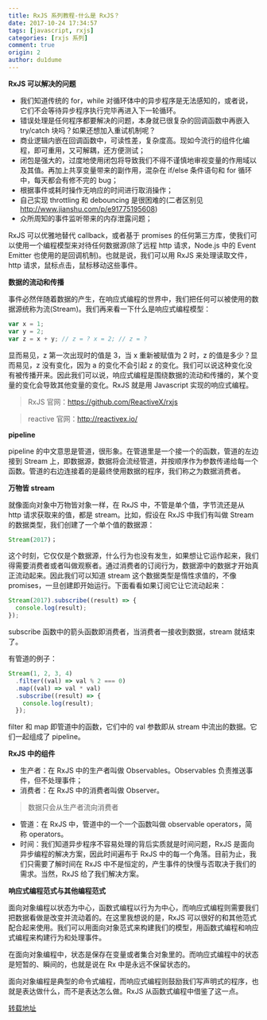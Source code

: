 ```yaml
---
title: RxJS 系列教程-什么是 RxJS？
date: 2017-10-24 17:34:57
tags: [javascript, rxjs]
categories: [rxjs 系列]
comment: true
origin: 2
author: du1dume
---
```


**RxJS 可以解决的问题**

- 我们知道传统的 for，while 对循环体中的异步程序是无法感知的，或者说，它们不会等待异步程序执行完毕再进入下一轮循环。
- 错误处理是任何程序都要解决的问题，本身就已很复杂的回调函数中再嵌入 try/catch 块吗？如果还想加入重试机制呢？
- 商业逻辑内嵌在回调函数中，可读性差，复杂度高。现如今流行的组件化编程，即可重用，又可解耦，还方便测试；
- 闭包是强大的，过度地使用闭包将导致我们不得不谨慎地审视变量的作用域以及其值。再加上共享变量带来的副作用，混杂在 if/else 条件语句和 for 循环中，每天都会有修不完的 bug；
- 根据事件或耗时操作无响应的时间进行取消操作；
- 自己实现 throttling 和 debouncing 是很困难的(二者区别见<http://www.jianshu.com/p/e91775195608>)
- 众所周知的事件监听带来的内存泄露问题；

RxJS 可以优雅地替代 callback，或者基于 promises 的任何第三方库，使我们可以使用一个编程模型来对待任何数据源(除了远程 http 请求，Node.js 中的 Event
Emitter 也使用的是回调机制)。也就是说，我们可以用 RxJS 来处理读取文件，http 请求，鼠标点击，鼠标移动这些事件。

**数据的流动和传播**

事件必然伴随着数据的产生，在响应式编程的世界中，我们把任何可以被使用的数据源统称为流(Stream)。我们再来看一下什么是响应式编程模型：

```javascript
var x = 1;
var y = 2;
var z = x + y; // z = ? x = 2; // z = ?
```

显而易见，z 第一次出现时的值是 3，当 x 重新被赋值为 2 时，z 的值是多少？显而易见，z 没有变化，因为 a 的变化不会引起 z 的变化。我们可以说这种变化没有被传播开来。因此我们可以说，响应式编程是围绕数据的流动和传播的，某个变量的变化会导致其他变量的变化。RxJS 就是用 Javascript 实现的响应式编程。

> RxJS 官网：https://github.com/ReactiveX/rxjs

> reactive 官网：http://reactivex.io/

**pipeline**

pipeline 的中文意思是管道，很形象。在管道里是一个接一个的函数，管道的左边接到 Stream 上，即数据源，数据将会流经管道，并按顺序作为参数传递给每一个函数。管道的右边连接着的是最终使用数据的程序，我们称之为数据消费者。

**万物皆 stream**

就像面向对象中万物皆对象一样，在 RxJS 中，不管是单个值，字节流还是从 http 请求获取来的值，都是 stream。比如，假设在 RxJS 中我们有叫做 Stream 的数据类型，我们创建了一个单个值的数据源：

```javascript
Stream(2017)；
```

这个时刻，它仅仅是个数据源，什么行为也没有发生，如果想让它运作起来，我们得需要消费者或者叫做观察者。通过消费者的订阅行为，数据源中的数据才开始真正流动起来。因此我们可以知道 stream 这个数据类型是惰性求值的，不像 promises，一旦创建即开始运行。下面看看如果订阅它让它流动起来：

```javascript
Stream(2017).subscribe((result) => {
  console.log(result);
});
```

subscribe 函数中的箭头函数即消费者，当消费者一接收到数据，stream 就结束了。

有管道的例子：

```javascript
Stream(1, 2, 3, 4)
  .filter((val) => val % 2 === 0)
  .map((val) => val * val)
  .subscribe((result) => {
    console.log(result);
  });
```

filter 和 map 即管道中的函数，它们中的 val 参数即从 stream 中流出的数据。它们一起组成了 pipeline。

**RxJS 中的组件**

- 生产者：在 RxJS 中的生产者叫做 Observables。Observables 负责推送事件，但不处理事件；
- 消费者：在 RxJS 中的消费者叫做 Observer。

> 数据只会从生产者流向消费者

- 管道：在 RxJS 中，管道中的一个一个函数叫做 observable
  operators，简称 operators。
- 时间：我们知道异步程序不容易处理的背后实质就是时间问题，RxJS 是面向异步编程的解决方案，因此时间遍布于 RxJS 中的每一个角落。目前为止，我们只需要了解时间在 RxJS 中不是恒定的，产生事件的快慢与否取决于我们的需求。当然，RxJS 给了我们解决方案。

**响应式编程范式与其他编程范式**

面向对象编程以状态为中心，函数式编程以行为为中心，而响应式编程则需要我们把数据看做是改变并流动着的。在这里我想说的是，RxJS 可以很好的和其他范式配合起来使用。我们可以用面向对象范式来构建我们的模型，用函数式编程和响应式编程来构建行为和处理事件。

在面向对象编程中，状态是保存在变量或者集合对象里的。而响应式编程中的状态是短暂的、瞬间的，也就是说在 Rx 中是永远不保留状态的。

面向对象编程是典型的命令式编程，而响应式编程则鼓励我们写声明式的程序，也就是表达做什么，而不是表达怎么做。RxJS 从函数式编程中借鉴了这一点。

[转载地址](http://www.jianshu.com/p/50692f040890)
